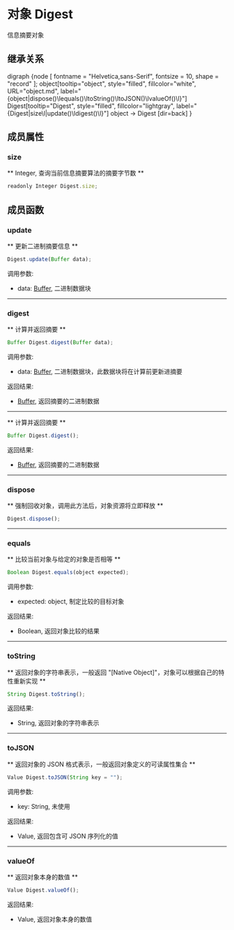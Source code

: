 # 对象 Digest
信息摘要对象

## 继承关系
<dot>digraph {node [ fontname = "Helvetica,sans-Serif", fontsize = 10, shape = "record" ];
object[tooltip="object", style="filled", fillcolor="white", URL="object.md", label="{object|dispose()\lequals()\ltoString()\ltoJSON()\lvalueOf()\l}"]
Digest[tooltip="Digest", style="filled", fillcolor="lightgray", label="{Digest|size\l|update()\ldigest()\l}"]
object -> Digest [dir=back]
}</dot>

## 成员属性
        
### size
** Integer, 查询当前信息摘要算法的摘要字节数 **

```JavaScript
readonly Integer Digest.size;
```

## 成员函数
        
### update
** 更新二进制摘要信息 **

```JavaScript
Digest.update(Buffer data);
```

调用参数:
* data: [Buffer](Buffer.md), 二进制数据块

--------------------------
### digest
** 计算并返回摘要 **

```JavaScript
Buffer Digest.digest(Buffer data);
```

调用参数:
* data: [Buffer](Buffer.md), 二进制数据块，此数据块将在计算前更新进摘要

返回结果:
* [Buffer](Buffer.md), 返回摘要的二进制数据

--------------------------
** 计算并返回摘要 **

```JavaScript
Buffer Digest.digest();
```

返回结果:
* [Buffer](Buffer.md), 返回摘要的二进制数据

--------------------------
### dispose
** 强制回收对象，调用此方法后，对象资源将立即释放 **

```JavaScript
Digest.dispose();
```

--------------------------
### equals
** 比较当前对象与给定的对象是否相等 **

```JavaScript
Boolean Digest.equals(object expected);
```

调用参数:
* expected: object, 制定比较的目标对象

返回结果:
* Boolean, 返回对象比较的结果

--------------------------
### toString
** 返回对象的字符串表示，一般返回 "[Native Object]"，对象可以根据自己的特性重新实现 **

```JavaScript
String Digest.toString();
```

返回结果:
* String, 返回对象的字符串表示

--------------------------
### toJSON
** 返回对象的 JSON 格式表示，一般返回对象定义的可读属性集合 **

```JavaScript
Value Digest.toJSON(String key = "");
```

调用参数:
* key: String, 未使用

返回结果:
* Value, 返回包含可 JSON 序列化的值

--------------------------
### valueOf
** 返回对象本身的数值 **

```JavaScript
Value Digest.valueOf();
```

返回结果:
* Value, 返回对象本身的数值

